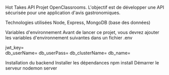 
Hot Takes API
Projet OpenClassrooms. L'objectif est de développer une API sécurisée pour une application d'avis gastronomiques.

Technologies utilisées
Node, Express, MongoDB (base des données)

Variables d'environnement
Avant de lancer ce projet, vous devrez ajouter les variables d'environnement suivantes dans un fichier .env

jwt_key=<br>
db_userName=
db_userPass=
db_clusterName=
db_name=

Installation du backend
Installer les dépendances
npm install
Démarrer le serveur
nodemon server


